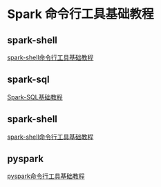 # Spark 命令行工具基础教程


## spark-shell

[spark-shell命令行工具基础教程](work/component/Big-Data/Apache-Spark/CLI/spark-shell命令行工具基础教程.md)
## spark-sql

[Spark-SQL基础教程](work/component/Big-Data/Apache-Spark/Spark-SQL基础教程.md)
## spark-shell

[spark-shell命令行工具基础教程](work/component/Big-Data/Apache-Spark/CLI/spark-shell命令行工具基础教程.md)
## pyspark

[pyspark命令行工具基础教程](work/component/Big-Data/Apache-Spark/CLI/pyspark命令行工具基础教程.md)


